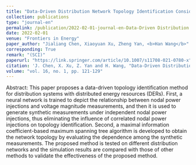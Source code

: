 ```yaml
---
title: "Data-Driven Distribution Network Topology Identification Considering Correlated Generation Power of Distributed Energy Resource"
collection: publications
type: "journal-en"
permalink: /publication/2022-02-01-journal-en-Data-Driven Distribution Network Topology Identification Considering Correlated Generation Power of Distributed Energy Resource
date: 2022-02-01
venue: "Frontiers in Energy"
paper_author: "Jialiang Chen, Xiaoyuan Xu, Zheng Yan, <b>Han Wang</b>"
corresponding: True
remark: "(SCI)"
paperurl: "https://link.springer.com/article/10.1007/s11708-021-0780-x"
citation: 'J. Chen, X. Xu, Z. Yan and H. Wang, "Data-Driven Distribution Network Topology Identification Considering Correlated Generation Power of Distributed Energy Resource," <i>Frontiers in Energy</i>, vol. 16, no. 1, pp. 121-129, 2022.'
volume: "vol. 16, no. 1, pp. 121-129"
---
```


Abstract:
This paper proposes a data-driven topology identification method for distribution systems with distributed energy resources (DERs). First, a neural network is trained to depict the relationship between nodal power injections and voltage magnitude measurements, and then it is used to generate synthetic measurements under independent nodal power injections, thus eliminating the influence of correlated nodal power injections on topology identification. Second, a maximal information coefficient-based maximum spanning tree algorithm is developed to obtain the network topology by evaluating the dependence among the synthetic measurements. The proposed method is tested on different distribution networks and the simulation results are compared with those of other methods to validate the effectiveness of the proposed method.
